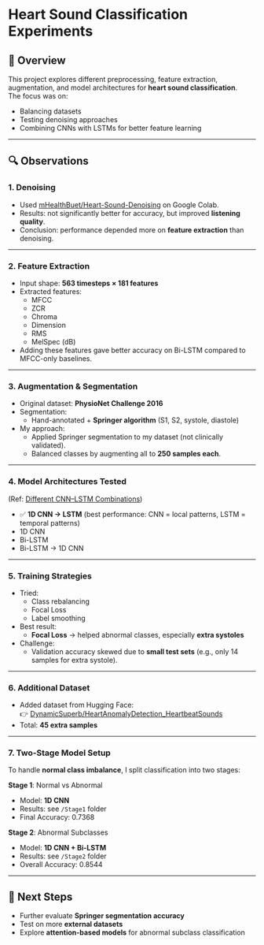 # Heart Sound Classification Experiments  

## 📌 Overview  
This project explores different preprocessing, feature extraction, augmentation, and model architectures for **heart sound classification**.  
The focus was on:  
- Balancing datasets  
- Testing denoising approaches  
- Combining CNNs with LSTMs for better feature learning  

---

## 🔍 Observations  

### 1. Denoising  
- Used [mHealthBuet/Heart-Sound-Denoising](https://github.com/mHealthBuet/Heart-Sound-Denoising) on Google Colab.  
- Results: not significantly better for accuracy, but improved **listening quality**.  
- Conclusion: performance depended more on **feature extraction** than denoising.  

---

### 2. Feature Extraction  
- Input shape: **563 timesteps × 181 features**  
- Extracted features:  
  - MFCC  
  - ZCR  
  - Chroma  
  - Dimension  
  - RMS  
  - MelSpec (dB)  
- Adding these features gave better accuracy on Bi-LSTM compared to MFCC-only baselines.  

---

### 3. Augmentation & Segmentation  
- Original dataset: **PhysioNet Challenge 2016**  
- Segmentation:  
  - Hand-annotated + **Springer algorithm** (S1, S2, systole, diastole)  
- My approach:  
  - Applied Springer segmentation to my dataset (not clinically validated).  
  - Balanced classes by augmenting all to **250 samples each**.  

---

### 4. Model Architectures Tested  
(Ref: [Different CNN–LSTM Combinations](https://medium.com/@mijanr/different-ways-to-combine-cnn-and-lstm-networks-for-time-series-classification-tasks-b03fc37e91b6))  

- ✅ **1D CNN → LSTM** (best performance: CNN = local patterns, LSTM = temporal patterns)  
- 1D CNN  
- Bi-LSTM  
- Bi-LSTM → 1D CNN  

---

### 5. Training Strategies  
- Tried:  
  - Class rebalancing  
  - Focal Loss  
  - Label smoothing  
- Best result:  
  - **Focal Loss** → helped abnormal classes, especially **extra systoles**  
- Challenge:  
  - Validation accuracy skewed due to **small test sets** (e.g., only 14 samples for extra systole).  

---

### 6. Additional Dataset  
- Added dataset from Hugging Face:  
  👉 [DynamicSuperb/HeartAnomalyDetection_HeartbeatSounds](https://huggingface.co/datasets/DynamicSuperb/HeartAnomalyDetection_HeartbeatSounds)  
- Total: **45 extra samples**  

---

### 7. Two-Stage Model Setup  
To handle **normal class imbalance**, I split classification into two stages:  

**Stage 1**: Normal vs Abnormal  
- Model: **1D CNN**  
- Results: see `/Stage1` folder
- Final Accuracy: 0.7368

**Stage 2**: Abnormal Subclasses  
- Model: **1D CNN + Bi-LSTM**  
- Results: see `/Stage2` folder
- Overall Accuracy: 0.8544

---

## 🚀 Next Steps  
- Further evaluate **Springer segmentation accuracy**  
- Test on more **external datasets**  
- Explore **attention-based models** for abnormal subclass classification  
